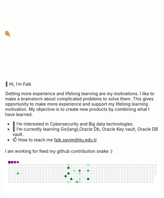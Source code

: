 

![Slangt_gif](https://github.com/abrekcoin/Actions/blob/main/slangt.gif)  
👋 Hi, I’m Faik 

Getting more experience and lifelong learning are my motivations. I like to make
a brainstorm about complicated problems to solve them. This gives opportunity
to make more experience and support my lifelong learning motivation. My
objective is to create new products by combining what I have learned.

- 👀 I’m interested in Cybersecurity and Big data technologies.
- 🌱 I’m currently learning Go(lang),Oracle Db, Oracle Key vault, Oracle DB vault.
- 📫 How to reach me faik.sevim@itu.edu.tr

I am working for feed my github contribution snake :)

![snake gif](https://github.com/abrekcoin/Actions/blob/output/github-contribution-grid-snake.gif?raw=true)
